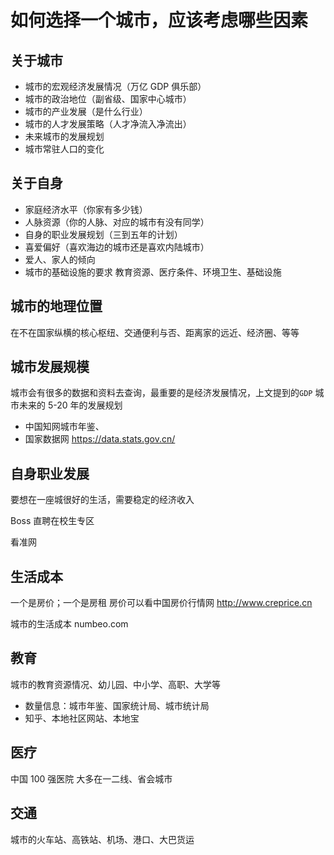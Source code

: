 # 如何选择一个城市，应该考虑哪些因素

## 关于城市

- 城市的宏观经济发展情况（万亿 GDP 俱乐部）
- 城市的政治地位（副省级、国家中心城市）
- 城市的产业发展（是什么行业）
- 城市的人才发展策略（人才净流入净流出）
- 未来城市的发展规划
- 城市常驻人口的变化

## 关于自身

- 家庭经济水平（你家有多少钱）
- 人脉资源（你的人脉、对应的城市有没有同学）
- 自身的职业发展规划（三到五年的计划）
- 喜爱偏好（喜欢海边的城市还是喜欢内陆城市）
- 爱人、家人的倾向
- 城市的基础设施的要求 教育资源、医疗条件、环境卫生、基础设施

## 城市的地理位置

在不在国家纵横的核心枢纽、交通便利与否、距离家的远近、经济圈、等等

## 城市发展规模

城市会有很多的数据和资料去查询，最重要的是经济发展情况，上文提到的`GDP`
城市未来的 5-20 年的发展规划

- 中国知网城市年鉴、
- 国家数据网 https://data.stats.gov.cn/

## 自身职业发展

要想在一座城很好的生活，需要稳定的经济收入

Boss 直聘在校生专区

看准网

## 生活成本

一个是房价；一个是房租
房价可以看中国房价行情网 http://www.creprice.cn

城市的生活成本 numbeo.com

## 教育

城市的教育资源情况、幼儿园、中小学、高职、大学等

- 数量信息：城市年鉴、国家统计局、城市统计局
- 知乎、本地社区网站、本地宝

## 医疗

中国 100 强医院 大多在一二线、省会城市

## 交通

城市的火车站、高铁站、机场、港口、大巴货运
